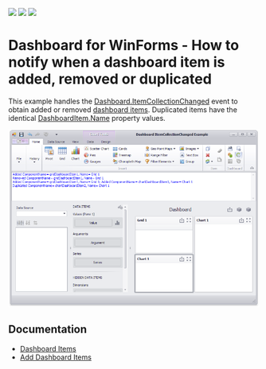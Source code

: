 <!-- default badges list -->
![](https://img.shields.io/endpoint?url=https://codecentral.devexpress.com/api/v1/VersionRange/140725090/18.1.4%2B)
[![](https://img.shields.io/badge/Open_in_DevExpress_Support_Center-FF7200?style=flat-square&logo=DevExpress&logoColor=white)](https://supportcenter.devexpress.com/ticket/details/T830560)
[![](https://img.shields.io/badge/📖_How_to_use_DevExpress_Examples-e9f6fc?style=flat-square)](https://docs.devexpress.com/GeneralInformation/403183)
<!-- default badges end -->
# Dashboard for WinForms - How to notify when a dashboard item is added, removed or duplicated

This example handles the [Dashboard.ItemCollectionChanged](https://docs.devexpress.com/Dashboard/DevExpress.DashboardCommon.Dashboard.ItemCollectionChanged) event to obtain added or removed [dashboard items](https://docs.devexpress.com/Dashboard/116521/basic-concepts-and-terminology/dashboard-items).
Duplicated items have the identical [DashboardItem.Name](https://docs.devexpress.com/Dashboard/DevExpress.DashboardCommon.DashboardItem.Name) property values.

![](./images/winforms-dashboard-item-collection-changed-event.png)

## Documentation

* [Dashboard Items](https://docs.devexpress.com/Dashboard/116521/basic-concepts-and-terminology/dashboard-items?p=netframework)
* [Add Dashboard Items](https://docs.devexpress.com/Dashboard/12147/winforms-dashboard/winforms-designer/create-dashboards-in-the-winforms-designer/add-dashboard-items?p=netframework)
